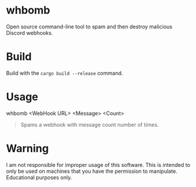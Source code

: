 # whbomb

Open source command-line tool to spam and then destroy malicious Discord webhooks.

# Build

Build with the `cargo build --release` command.

# Usage

whbomb \<WebHook URL\> \<Message\> \<Count\>

> Spams a webhook with message count number of times.

# Warning

I am not responsible for improper usage of this software. This is intended to only be used on machines that you have the permission to manipulate. Educational purposes only.
